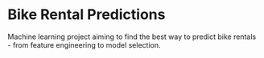 # Bike Rental Predictions
Machine learning project aiming to find the best way to predict bike rentals - from feature engineering to model selection.
